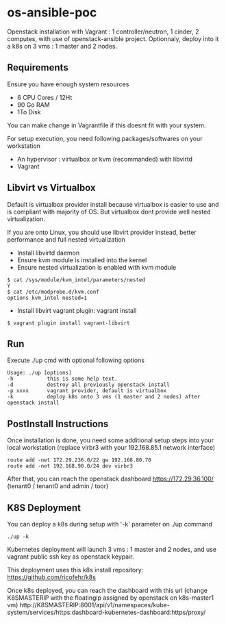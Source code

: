 # os-ansible-poc

Openstack installation with Vagrant : 1 controller/neutron, 1 cinder, 2 computes, with use of openstack-ansible project.
Optionnaly, deploy into it a k8s on 3 vms : 1 master and 2 nodes.

## Requirements

Ensure you have enough system resources
- 6 CPU Cores / 12Ht
- 90 Go RAM
- 1To Disk

You can make change in Vagrantfile if this doesnt fit with your system.

For setup execution, you need following packages/softwares on your workstation
- An hypervisor : virtualbox or kvm (recommanded) with libvirtd
- Vagrant

## Libvirt vs Virtualbox

Default is virtualbox provider install because virtualbox is easier to use and is compliant with majority of OS. But virtualbox dont provide well nested virtualization.

If you are onto Linux, you should use libvirt provider instead, better performance and full nested virtualization
- Install libvirtd daemon
- Ensure kvm module is installed into the kernel
- Ensure nested virtualization is enabled with kvm module
```
$ cat /sys/module/kvm_intel/parameters/nested
Y
$ cat /etc/modprobe.d/kvm.conf
options kvm_intel nested=1
```
- Install libvirt vagrant plugin: vagrant install
```
$ vagrant plugin install vagrant-libvirt
```

## Run

Execute ./up cmd with optional following options
```
Usage: ./up [options]
-h           this is some help text.
-d           destroy all previously openstack install
-p xxxx      vagrant provider, default is virtualbox
-k           deploy k8s onto 3 vms (1 master and 2 nodes) after openstack install
```

## PostInstall Instructions

Once installation is done, you need some additional setup steps into your local workstation (replace virbr3 with your 192.168.85.1 network interface)
```
route add -net 172.29.236.0/22 gw 192.168.80.70
route add -net 192.168.90.0/24 dev virbr3
```

After that, you can reach the openstack dashboard
https://172.29.36.100/ (tenant0 / tenant0 and admin / toor)

## K8S Deployment

You can deploy a k8s during setup with '-k' parameter on ./up command
```
./up -k
```
Kubernetes deployment will launch 3 vms : 1 master and 2 nodes, and use vagrant public ssh key as openstack keypair.

This deployment uses this k8s install repository: https://github.com/ricofehr/k8s

Once k8s deployed, you can reach the dashboard with this url (change K8SMASTERIP with the floatingip assigned by openstack on k8s-master1 vm)
http://K8SMASTERIP:8001/api/v1/namespaces/kube-system/services/https:dashboard-kubernetes-dashboard:https/proxy/
